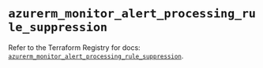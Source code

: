 # `azurerm_monitor_alert_processing_rule_suppression`

Refer to the Terraform Registry for docs: [`azurerm_monitor_alert_processing_rule_suppression`](https://registry.terraform.io/providers/hashicorp/azurerm/4.41.0/docs/resources/monitor_alert_processing_rule_suppression).
